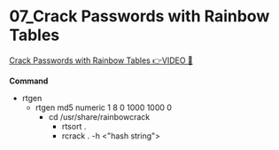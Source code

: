 # 07_Crack Passwords with Rainbow Tables

[Crack Passwords with Rainbow Tables 👉VIDEO &#128279;](https://codered.eccouncil.org/courseVideo/Kali-for-Penetration-Testers?lessonId=3399d798-a76b-48dc-8969-a04a9969ce47&finalAssessment=false)

**Command**

- rtgen
  - rtgen md5 numeric 1 8 0 1000 1000 0
    - cd /usr/share/rainbowcrack
      - rtsort .
      - rcrack . -h <"hash string">
